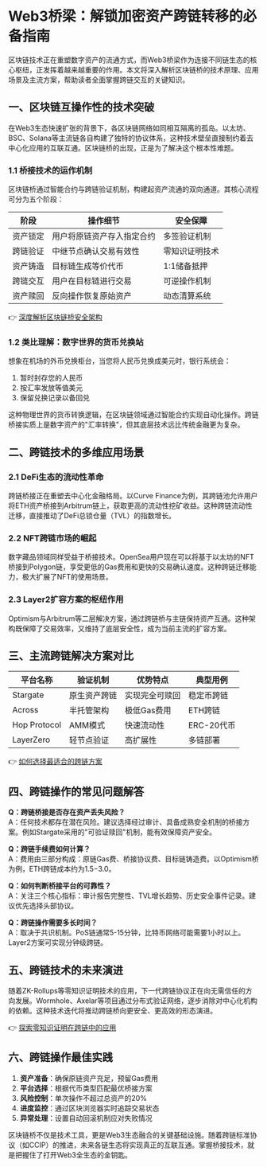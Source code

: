 # Web3桥梁：解锁加密资产跨链转移的必备指南

区块链技术正在重塑数字资产的流通方式，而Web3桥梁作为连接不同链生态的核心枢纽，正发挥着越来越重要的作用。本文将深入解析区块链桥的技术原理、应用场景及主流方案，帮助读者全面掌握跨链交互的关键知识。

## 一、区块链互操作性的技术突破

在Web3生态快速扩张的背景下，各区块链网络如同相互隔离的孤岛。以太坊、BSC、Solana等主流链各自构建了独特的协议体系，这种技术壁垒直接制约着去中心化应用的互联互通。区块链桥的出现，正是为了解决这个根本性难题。

### 1.1 桥接技术的运作机制
区块链桥通过智能合约与跨链验证机制，构建起资产流通的双向通道。其核心流程可分为五个阶段：

| 阶段 | 操作细节 | 安全保障 |
|------|----------|----------|
| 资产锁定 | 用户将原链资产存入指定合约 | 多签验证机制 |
| 跨链验证 | 中继节点确认交易有效性 | 零知识证明技术 |
| 资产铸造 | 目标链生成等价代币 | 1:1储备抵押 |
| 跨链交互 | 用户在目标链进行交易 | 可逆操作机制 |
| 资产赎回 | 反向操作恢复原始资产 | 动态清算系统 |

👉 [深度解析区块链桥安全架构](https://bit.ly/okx_welcome)

### 1.2 类比理解：数字世界的货币兑换站
想象在机场的外币兑换柜台，当您将人民币兑换成美元时，银行系统会：
1. 暂时封存您的人民币
2. 按汇率发放等值美元
3. 保留兑换记录以备回兑

这种物理世界的货币转换逻辑，在区块链领域通过智能合约实现自动化操作。跨链桥接实质上是数字资产的"汇率转换"，但其底层技术远比传统金融更为复杂。

## 二、跨链技术的多维应用场景

### 2.1 DeFi生态的流动性革命
跨链桥接正在重塑去中心化金融格局。以Curve Finance为例，其跨链池允许用户将ETH资产桥接到Arbitrum链上，获取更高的流动性挖矿收益。这种跨链流动性迁移，直接推动了DeFi总锁仓量（TVL）的指数增长。

### 2.2 NFT跨链市场的崛起
数字藏品领域同样受益于桥接技术。OpenSea用户现在可以将基于以太坊的NFT桥接到Polygon链，享受更低的Gas费用和更快的交易确认速度。这种跨链迁移能力，极大扩展了NFT的使用场景。

### 2.3 Layer2扩容方案的枢纽作用
Optimism与Arbitrum等二层解决方案，通过跨链桥与主链保持资产互通。这种架构既保障了交易效率，又维持了底层安全性，成为当前主流的扩容方案。

## 三、主流跨链解决方案对比

| 平台名称 | 验证机制 | 优势特点 | 典型用例 |
|----------|----------|----------|----------|
| Stargate | 原生资产跨链 | 实现完全可赎回 | 稳定币跨链 |
| Across | 半托管架构 | 极低Gas费用 | ETH跨链 |
| Hop Protocol | AMM模式 | 快速流动性 | ERC-20代币 |
| LayerZero | 轻节点验证 | 高扩展性 | 多链部署 |

👉 [如何选择最适合的跨链方案](https://bit.ly/okx_welcome)

## 四、跨链操作的常见问题解答

**Q：跨链桥接是否存在资产丢失风险？**  
A：任何技术都存在潜在风险。建议选择经过审计、具备成熟安全机制的桥接方案。例如Stargate采用的"可验证赎回"机制，能有效保障资产安全。

**Q：跨链手续费如何计算？**  
A：费用由三部分构成：原链Gas费、桥接协议费、目标链铸造费。以Optimism桥为例，ETH跨链成本约为$1.5-$3.0。

**Q：如何判断桥接平台的可靠性？**  
A：关注三个核心指标：审计报告完整性、TVL增长趋势、历史安全事件记录。建议优先选择头部协议。

**Q：跨链操作需要多长时间？**  
A：取决于共识机制。PoS链通常5-15分钟，比特币网络可能需要1小时以上。Layer2方案可实现分钟级跨链。

## 五、跨链技术的未来演进

随着ZK-Rollups等零知识证明技术的应用，下一代跨链协议正在向无需信任的方向发展。Wormhole、Axelar等项目通过分布式验证网络，逐步消除对中心化机构的依赖。这种技术迭代将推动跨链桥向更安全、更高效的形态演进。

👉 [探索零知识证明在跨链中的应用](https://bit.ly/okx_welcome)

## 六、跨链操作最佳实践

1. **资产准备**：确保原链资产充足，预留Gas费用
2. **平台选择**：根据代币类型匹配最优桥接方案
3. **风险控制**：单次操作不超过总资产的20%
4. **进度监控**：通过区块浏览器实时追踪交易状态
5. **异常处理**：设置自动回滚机制应对失败情况

区块链桥不仅是技术工具，更是Web3生态融合的关键基础设施。随着跨链标准协议（如CCIP）的推进，未来各链生态将实现真正的互联互通。掌握桥接技术，就是把握住了打开Web3全生态的金钥匙。